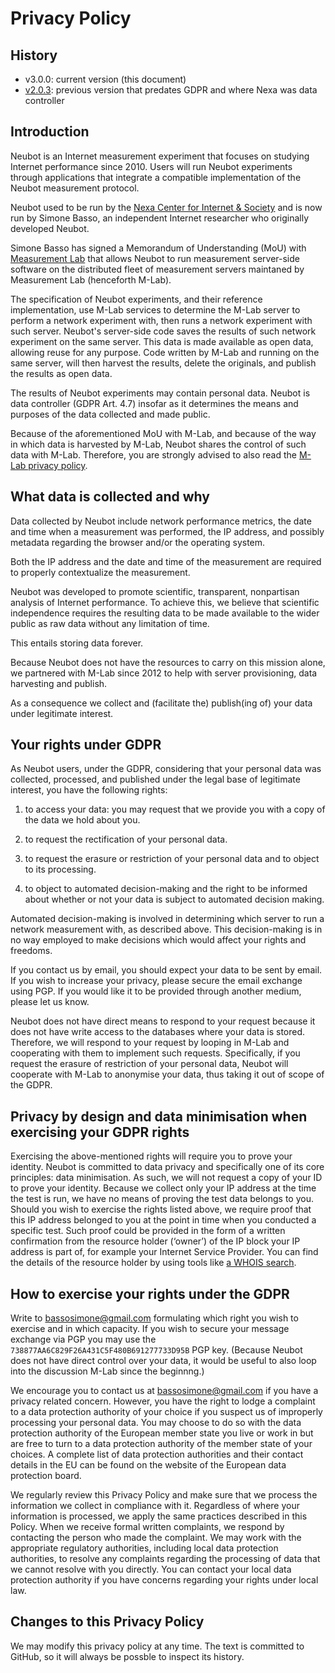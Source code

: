 # Privacy Policy

## History

- v3.0.0: current version (this document)
- [v2.0.3](https://github.com/neubot/neubot/blob/master/PRIVACY): previous
  version that predates GDPR and where Nexa was data controller

## Introduction

Neubot is an Internet measurement experiment that focuses on
studying Internet performance since 2010. Users will run Neubot
experiments through applications that integrate a compatible
implementation of the Neubot measurement protocol.

Neubot used to be run by the [Nexa Center for Internet & Society](
https://nexa.polito.it/) and is now run by Simone Basso, an
independent Internet researcher who originally developed Neubot.

Simone Basso has signed a Memorandum of Understanding (MoU) with [Measurement
Lab](https://www.measurementlab.net/) that allows Neubot to run
measurement server-side software on the distributed fleet of measurement
servers maintaned by Measurement Lab (henceforth M-Lab).

The specification of Neubot experiments, and their reference
implementation, use M-Lab services to determine the M-Lab server
to perform a network experiment with, then runs a network experiment
with such server. Neubot's server-side code saves the results of
such network experiment on the same server. This data is made
available as open data, allowing reuse for any purpose. Code written
by M-Lab and running on the same server, will then harvest the
results, delete the originals, and publish the results as open data.

The results of Neubot experiments may contain personal data. Neubot
is data controller (GDPR Art. 4.7) insofar as it determines the means
and purposes of the data collected and made public.

Because of the aforementioned MoU with M-Lab, and because of the way in
which data is harvested by M-Lab, Neubot shares the control of such data
with M-Lab. Therefore, you are strongly advised to also read the [M-Lab
privacy policy](https://www.measurementlab.net/privacy/).

## What data is collected and why

Data collected by Neubot include network performance metrics, the date
and time when a measurement was performed, the IP address, and possibly
metadata regarding the browser and/or the operating system.

Both the IP address and the date and time of the measurement are required to
properly contextualize the measurement.

Neubot was developed to promote scientific, transparent, nonpartisan analysis
of Internet performance. To achieve this, we believe that scientific
independence requires the resulting data to be made available to the wider
public as raw data without any limitation of time.

This entails storing data forever.

Because Neubot does not have the resources to carry on this mission alone, we
partnered with M-Lab since 2012 to help with server provisioning, data
harvesting and publish.

As a consequence we collect and (facilitate the) publish(ing of) your data
under legitimate interest.

## Your rights under GDPR

As Neubot users, under the GDPR, considering that your personal
data was collected, processed, and published under the legal base
of legitimate interest, you have the following rights:

1. to access your data: you may request that we provide you with
   a copy of the data we hold about you.

2. to request the rectification of your personal data.

3. to request the erasure or restriction of your personal
   data and to object to its processing.

4. to object to automated decision-making and the right to be informed
   about whether or not your data is subject to automated decision making.

Automated decision-making is involved in determining which server
to run a network measurement with, as described above. This
decision-making is in no way employed to make decisions which would
affect your rights and freedoms.

If you contact us by email, you should expect your data to be sent
by email. If you wish to increase your privacy, please secure the
email exchange using PGP. If you would like it to be provided through
another medium, please let us know.

Neubot does not have direct means to respond to your request because
it does not have write access to the databases where your data is
stored. Therefore, we will respond to your request by looping in
M-Lab and cooperating with them to implement such requests.
Specifically, if you request the erasure of restriction of your
personal data, Neubot will cooperate with M-Lab to anonymise your
data, thus taking it out of scope of the GDPR.

## Privacy by design and data minimisation when exercising your GDPR rights

Exercising the above-mentioned rights will require you to prove
your identity. Neubot is committed to data privacy and specifically
one of its core principles: data minimisation. As such, we will not
request a copy of your ID to prove your identity. Because we collect
only your IP address at the time the test is run, we have no means
of proving the test data belongs to you. Should you wish to exercise
the rights listed above, we require proof that this IP address
belonged to you at the point in time when you conducted a specific
test. Such proof could be provided in the form of a written
confirmation from the resource holder (‘owner’) of the IP block
your IP address is part of, for example your Internet Service
Provider. You can find the details of the resource holder by using
tools like [a WHOIS search](https://whois.net/).

## How to exercise your rights under the GDPR

Write to bassosimone@gmail.com formulating which right you wish to exercise
and in which capacity. If you wish to secure your message exchange via PGP
you may use the `738877AA6C829F26A431C5F480B691277733D95B` PGP key. (Because
Neubot does not have direct control over your data, it would be useful to
also loop into the discussion M-Lab since the beginnng.)

We encourage you to contact us at bassosimone@gmail.com if you
have a privacy related concern. However, you have the right to lodge
a complaint to a data protection authority of your choice if you
suspect us of improperly processing your personal data. You may
choose to do so with the data protection authority of the European
member state you live or work in but are free to turn to a data
protection authority of the member state of your choices. A complete
list of data protection authorities and their contact details in
the EU can be found on the website of the European data protection
board.

We regularly review this Privacy Policy and make sure that we process
the information we collect in compliance with it. Regardless of
where your information is processed, we apply the same practices
described in this Policy. When we receive formal written complaints,
we respond by contacting the person who made the complaint. We may
work with the appropriate regulatory authorities, including local
data protection authorities, to resolve any complaints regarding
the processing of data that we cannot resolve with you directly.
You can contact your local data protection authority if you have
concerns regarding your rights under local law.

## Changes to this Privacy Policy

We may modify this privacy policy at any time. The text is committed to
GitHub, so it will always be possble to inspect its history.
